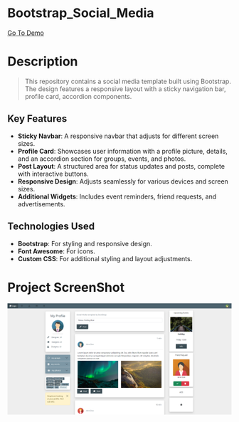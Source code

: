# Bootstrap_Social_Media
[Go To Demo](https://mohammedelsisi21.github.io/Bootstrap_Social_Media/)

# Description
> This repository contains a social media template built using Bootstrap.
> The design features a responsive layout with a sticky navigation bar, profile card, accordion components.

## Key Features
- **Sticky Navbar**: A responsive navbar that adjusts for different screen sizes.
- **Profile Card**: Showcases user information with a profile picture, details, and an accordion section for groups, events, and photos.
- **Post Layout**: A structured area for status updates and posts, complete with interactive buttons.
- **Responsive Design**: Adjusts seamlessly for various devices and screen sizes.
- **Additional Widgets**: Includes event reminders, friend requests, and advertisements.

## Technologies Used
- **Bootstrap**: For styling and responsive design.
- **Font Awesome**: For icons.
- **Custom CSS**: For additional styling and layout adjustments.

# Project ScreenShot
![Project ScreenShot](./images/GitHub.png)